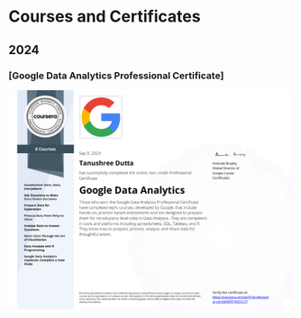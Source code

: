 #  Courses and Certificates
## 2024

### [Google Data Analytics Professional Certificate]
<td markdown="span"><img src="https://github.com/dutta-tanushree/dutta-tanushree.github.io/blob/master/pdf/certificates/google-data/Coursera%20KH0FP1NO1U77-1.png?raw=true"></td>


